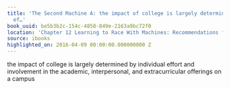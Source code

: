 ```yaml
---
title: 'The Second Machine A: the impact of college is largely determined by individual
  ef…'
book_uuid: be5b3b2c-154c-4858-849e-2163a9bc72f0
location: 'Chapter 12 Learning to Race With Machines: Recommendations for Individuals'
source: ibooks
highlighted_on: 2016-04-09 00:00:00.000000000 Z
---
```


the impact of college is largely determined by individual effort and involvement in the academic, interpersonal, and extracurricular offerings on a campus